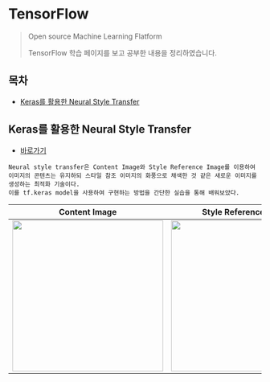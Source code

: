 # TensorFlow

> Open source Machine Learning Flatform
>
> TensorFlow 학습 페이지를 보고 공부한 내용을 정리하였습니다.

## 목차

* [Keras를 활용한 Neural Style Transfer](#keras를-활용한-neural-style-transfer)

## Keras를 활용한 Neural Style Transfer

* [바로가기](./neural-style-transfer)

```
Neural style transfer은 Content Image와 Style Reference Image를 이용하여
이미지의 콘텐츠는 유지하되 스타일 참조 이미지의 화풍으로 채색한 것 같은 새로운 이미지를 생성하는 최적화 기술이다.
이를 tf.keras model을 사용하여 구현하는 방법을 간단한 실습을 통해 배워보았다.
```

| Content Image                                                | Style Reference Image                                        | Result Image                                                 |
| ------------------------------------------------------------ | ------------------------------------------------------------ | ------------------------------------------------------------ |
| <img src="https://storage.googleapis.com/download.tensorflow.org/example_images/YellowLabradorLooking_new.jpg" width="300px" /> | <img src="https://storage.googleapis.com/download.tensorflow.org/example_images/Vassily_Kandinsky%2C_1913_-_Composition_7.jpg" width="300px" /> | <img src="https://tensorflow.org/tutorials/generative/images/stylized-image.png" width="300px" /> |

